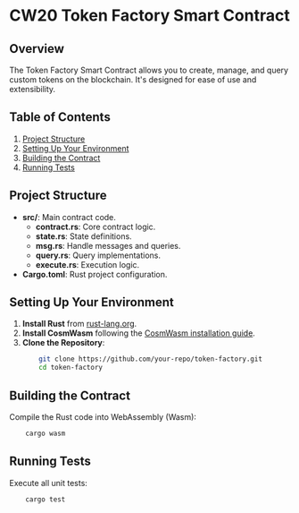 # CW20 Token Factory Smart Contract

## Overview
The Token Factory Smart Contract allows you to create, manage, and query custom tokens on the blockchain. It's designed for ease of use and extensibility.

## Table of Contents
1. [Project Structure](#project-structure)
2. [Setting Up Your Environment](#setting-up-your-environment)
3. [Building the Contract](#building-the-contract)
4. [Running Tests](#running-tests)

## Project Structure

- **src/**: Main contract code.
  - **contract.rs**: Core contract logic.
  - **state.rs**: State definitions.
  - **msg.rs**: Handle messages and queries.
  - **query.rs**: Query implementations.
  - **execute.rs**: Execution logic.
- **Cargo.toml**: Rust project configuration.

## Setting Up Your Environment

1. **Install Rust** from [rust-lang.org](https://www.rust-lang.org/).
2. **Install CosmWasm** following the [CosmWasm installation guide](https://docs.cosmwasm.com/docs/0.16/getting-started/installation).
3. **Clone the Repository**:
    ```sh
        git clone https://github.com/your-repo/token-factory.git
        cd token-factory
    ```

## Building the Contract

Compile the Rust code into WebAssembly (Wasm):

```sh
    cargo wasm
```

## Running Tests

Execute all unit tests:

```sh
    cargo test
```